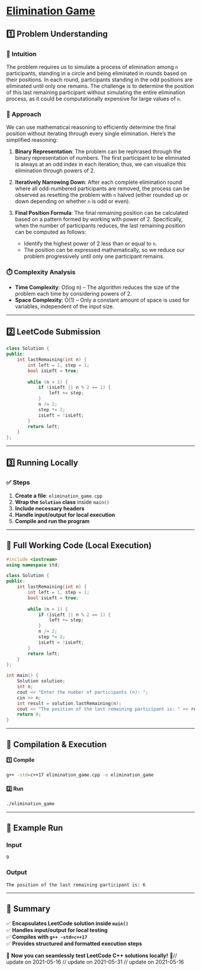 # **[Elimination Game](https://leetcode.com/problems/elimination-game/description/)**  

## **1️⃣ Problem Understanding**  
### **📌 Intuition**  
The problem requires us to simulate a process of elimination among `n` participants, standing in a circle and being eliminated in rounds based on their positions. In each round, participants standing in the odd positions are eliminated until only one remains. The challenge is to determine the position of this last remaining participant without simulating the entire elimination process, as it could be computationally expensive for large values of `n`.

### **🚀 Approach**  
We can use mathematical reasoning to efficiently determine the final position without iterating through every single elimination. Here’s the simplified reasoning:

1. **Binary Representation**: The problem can be rephrased through the binary representation of numbers. The first participant to be eliminated is always at an odd index in each iteration; thus, we can visualize this elimination through powers of 2. 

2. **Iteratively Narrowing Down**: After each complete elimination round where all odd-numbered participants are removed, the process can be observed as resetting the problem with `n` halved (either rounded up or down depending on whether `n` is odd or even). 

3. **Final Position Formula**: The final remaining position can be calculated based on a pattern formed by working with power of 2. Specifically, when the number of participants reduces, the last remaining position can be computed as follows:
   - Identify the highest power of 2 less than or equal to `n`.
   - The position can be expressed mathematically, so we reduce our problem progressively until only one participant remains.

### **⏱️ Complexity Analysis**  
- **Time Complexity**: O(log n) – The algorithm reduces the size of the problem each time by considering powers of 2.
- **Space Complexity**: O(1) – Only a constant amount of space is used for variables, independent of the input size.

---  

## **2️⃣ LeetCode Submission**  
```cpp
class Solution {
public:
    int lastRemaining(int n) {
        int left = 1, step = 1;
        bool isLeft = true;
        
        while (n > 1) {
            if (isLeft || n % 2 == 1) {
                left += step;
            }
            n /= 2;
            step *= 2;
            isLeft = !isLeft;
        }
        return left;
    }
};
```  

---  

## **3️⃣ Running Locally**  
### **✅ Steps**  
1. **Create a file**: `elimination_game.cpp`  
2. **Wrap the `Solution` class** inside `main()`  
3. **Include necessary headers**  
4. **Handle input/output for local execution**  
5. **Compile and run the program**  

---  

## **📝 Full Working Code (Local Execution)**  
```cpp
#include <iostream>
using namespace std;

class Solution {
public:
    int lastRemaining(int n) {
        int left = 1, step = 1;
        bool isLeft = true;
        
        while (n > 1) {
            if (isLeft || n % 2 == 1) {
                left += step;
            }
            n /= 2;
            step *= 2;
            isLeft = !isLeft;
        }
        return left;
    }
};

int main() {
    Solution solution;
    int n;
    cout << "Enter the number of participants (n): ";
    cin >> n;
    int result = solution.lastRemaining(n);
    cout << "The position of the last remaining participant is: " << result << endl;
    return 0;
}
```  

---  

## **🔧 Compilation & Execution**  
#### **1️⃣ Compile**  
```bash
g++ -std=c++17 elimination_game.cpp -o elimination_game
```  

#### **2️⃣ Run**  
```bash
./elimination_game
```  

---  

## **🎯 Example Run**  
### **Input**  
```
9
```  
### **Output**  
```
The position of the last remaining participant is: 6
```  

---  

## **📌 Summary**  
✅ **Encapsulates LeetCode solution inside `main()`**  
✅ **Handles input/output for local testing**  
✅ **Compiles with `g++ -std=c++17`**  
✅ **Provides structured and formatted execution steps**  

🚀 **Now you can seamlessly test LeetCode C++ solutions locally!** 🚀// update on 2021-05-16
// update on 2021-05-31
// update on 2021-05-16
